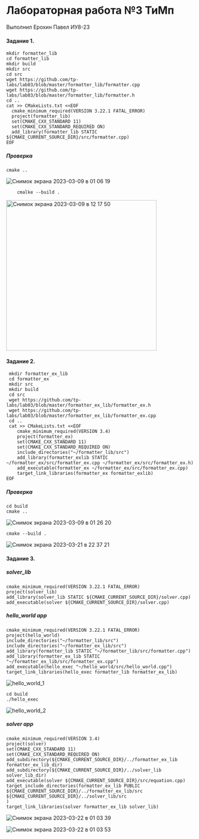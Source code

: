 # Лабораторная работа №3 ТиМп
Выполнил Ерохин Павел ИУ8-23
#### Задание 1.
    mkdir formatter_lib
    cd formatter_lib
    mkdir build
    mkdir src
    cd src
    wget https://github.com/tp-labs/lab03/blob/master/formatter_lib/formatter.cpp
    wget https://github.com/tp-labs/lab03/blob/master/formatter_lib/formatter.h
    cd ..
    cat >> CMakeLists.txt <<EOF
      cmake_minimum_required(VERSION 3.22.1 FATAL_ERROR)
      project(formatter_lib) 
      set(CMAKE_CXX_STANDARD 11)
      set(CMAKE_CXX_STANDARD_REQUIRED ON)
      add_library(formatter_lib STATIC ${CMAKE_CURRENT_SOURCE_DIR}/src/formatter.cpp)
    EOF
##### Проверка
    cmake ..
    
![Снимок экрана 2023-03-09 в 01 06 19](https://user-images.githubusercontent.com/113801739/223861670-29d2a28d-318c-4799-82a9-ca0838d76c06.png)

        cmalke --build .
 
<img width="402" alt="Снимок экрана 2023-03-09 в 12 17 50" src="https://user-images.githubusercontent.com/113801739/223976598-41a669c3-e5ac-4737-b5c1-033ed474f32e.png">


 #### Задание 2. 
     mkdir formatter_ex_lib
     cd formatter_ex
     mkdir src
     mkdir build
     cd src
     wget https://github.com/tp-labs/lab03/blob/master/formatter_ex_lib/formatter_ex.h
     wget https://github.com/tp-labs/lab03/blob/master/formatter_ex_lib/formatter_ex.cpp
     cd ..
     cat >> CMakeLists.txt <<EOF
        cmake_minimum_required(VERSION 3.4)
        project(formatter_ex)
        set(CMAKE_CXX_STANDARD 11)
        set(CMAKE_CXX_STANDARD_REQUIRED ON)
        include_directories("~/formatter_lib/src")
        add_library(formatter_exlib STATIC ~/formatter_ex/src/formatter_ex.cpp ~/formatter_ex/src/formatter_ex.h)
        add_executable(formatter_ex ~/formatter_ex/src/formatter_ex.cpp)
        target_link_libraries(formatter_ex formatter_exlib)
    EOF

    
##### Проверка
    cd build
    cmake ..
    
![Снимок экрана 2023-03-09 в 01 26 20](https://user-images.githubusercontent.com/113801739/223865468-64707e4b-e602-4dad-8ebe-93c48d565088.png)

    cmake --build .
    
![Снимок экрана 2023-03-21 в 22 37 21](https://user-images.githubusercontent.com/113801739/226722299-0c81dfdf-3c2a-465b-819d-51f66faa66f0.png)


#### Задание 3. 

##### solver_lib

    cmake_minimum_required(VERSION 3.22.1 FATAL_ERROR)
    project(solver_lib)
    add_library(solver_lib STATIC ${CMAKE_CURRENT_SOURCE_DIR}/solver.cpp)
    add_executable(solver ${CMAKE_CURRENT_SOURCE_DIR}/solver.cpp)
  
##### *hello_world app*

    cmake_minimum_required(VERSION 3.22.1 FATAL_ERROR)
    project(hello_world)
    include_directories("~/formatter_lib/src")
    include_directories("~/formatter_ex_lib/src")
    add_library(formatter_lib STATIC "~/formatter_lib/src/formatter.cpp")
    add_library(formatter_ex_lib STATIC "~/formatter_ex_lib/src/formatter_ex.cpp")
    add_executable(hello_exec "~/hello_world/src/hello_world.cpp")
    target_link_libraries(hello_exec formatter_lib formatter_ex_lib)
   

![hello_world_1](https://user-images.githubusercontent.com/113801739/226726898-25f06ade-674b-457f-a05a-09c51a47a9da.png)

    cd build 
    ./hello_exec
    
![hello_world_2](https://user-images.githubusercontent.com/113801739/226727131-91fdf858-87ea-40e2-9249-b4c4993be9a9.png)


    
##### *solver app*

    cmake_minimum_required(VERSION 3.4)
    project(solver)
    set(CMAKE_CXX_STANDARD 11)
    set(CMAKE_CXX_STANDARD_REQUIRED ON)
    add_subdirectory(${CMAKE_CURRENT_SOURCE_DIR}/../formatter_ex_lib formatter_ex_lib_dir)
    add_subdirectory(${CMAKE_CURRENT_SOURCE_DIR}/../solver_lib solver_lib_dir)
    add_executable(solver ${CMAKE_CURRENT_SOURCE_DIR}/src/equation.cpp)
    target_include_directories(formatter_ex_lib PUBLIC
    ${CMAKE_CURRENT_SOURCE_DIR}/../formatter_ex_lib/src
    ${CMAKE_CURRENT_SOURCE_DIR}/../solver_lib/src
    )
    target_link_libraries(solver formatter_ex_lib solver_lib)

![Снимок экрана 2023-03-22 в 01 03 39](https://user-images.githubusercontent.com/113801739/226752262-41683fb7-68b6-4264-a483-bcfccdbb18fa.png)

![Снимок экрана 2023-03-22 в 01 03 53](https://user-images.githubusercontent.com/113801739/226752280-f45d7a2c-641a-4259-a9af-8533f1a8acff.png)

